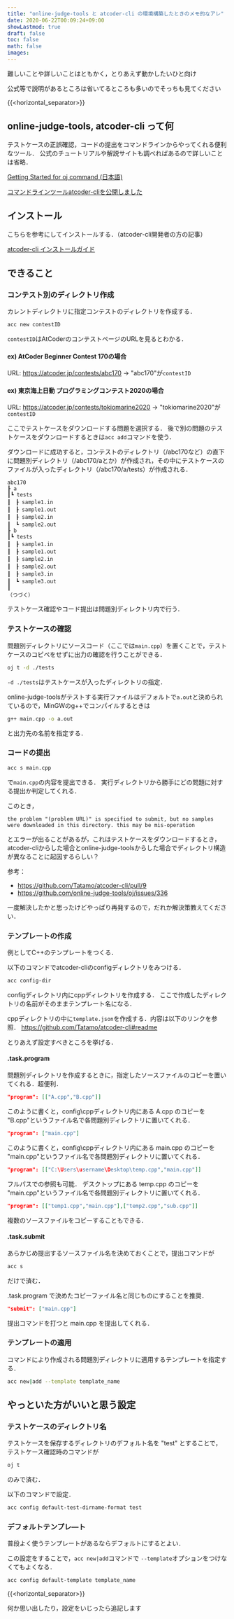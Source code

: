 ```yaml
---
title: "online-judge-tools と atcoder-cli の環境構築したときのメモ的なアレ"
date: 2020-06-22T00:09:24+09:00
showLastmod: true
draft: false
toc: false
math: false
images:
---
```


難しいことや詳しいことはともかく，とりあえず動かしたいひと向け

公式等で説明があるところは省いてるところも多いのでそっちも見てください

{{<horizontal_separator>}}

## online-judge-tools, atcoder-cli って何
テストケースの正誤確認，コードの提出をコマンドラインからやってくれる便利なツール．
公式のチュートリアルや解説サイトも調べればあるので詳しいことは省略．

[Getting Started for oj command (日本語)](https://github.com/online-judge-tools/oj/blob/master/docs/getting-started.ja.md)

[コマンドラインツールatcoder-cliを公開しました](http://tatamo.81.la/blog/2018/12/07/atcoder-cli/)


## インストール
こちらを参考にしてインストールする．（atcoder-cli開発者の方の記事）

[atcoder-cli インストールガイド](http://tatamo.81.la/blog/2018/12/07/atcoder-cli-installation-guide/)


## できること
### コンテスト別のディレクトリ作成
カレントディレクトリに指定コンテストのディレクトリを作成する．
```bash
acc new contestID
```
`contestID`はAtCoderのコンテストページのURLを見るとわかる．

#### ex) AtCoder Beginner Contest 170の場合
URL: https://atcoder.jp/contests/abc170 -> "abc170"が`contestID`

#### ex) 東京海上日動 プログラミングコンテスト2020の場合
URL: https://atcoder.jp/contests/tokiomarine2020 -> "tokiomarine2020"が`contestID`



ここでテストケースをダウンロードする問題を選択する．
後で別の問題のテストケースをダウンロードするときは`acc add`コマンドを使う．

ダウンロードに成功すると，コンテストのディレクトリ（/abc170など）の直下に問題別ディレクトリ（/abc170/aとか）が作成され，その中にテストケースのファイルが入ったディレクトリ（/abc170/a/tests）が作成される．

```
abc170
┠ a
┃┗ tests
┃　┠ sample1.in
┃　┠ sample1.out
┃　┠ sample2.in
┃　┗ sample2.out
┠ b
┃┗ tests
┃　┠ sample1.in
┃　┠ sample1.out
┃　┠ sample2.in
┃　┠ sample2.out
┃　┠ sample3.in
┃　┗ sample3.out
┃
（つづく）
```

テストケース確認やコード提出は問題別ディレクトリ内で行う．

### テストケースの確認
問題別ディレクトリにソースコード（ここでは`main.cpp`）を置くことで，テストケースのコピペをせずに出力の確認を行うことができる．
```bash
oj t -d ./tests
```

`-d ./tests`はテストケースが入ったディレクトリの指定．

online-judge-toolsがテストする実行ファイルはデフォルトで`a.out`と決められているので，MinGWのg++でコンパイルするときは
```bash
g++ main.cpp -o a.out
```

と出力先の名前を指定する．


### コードの提出
```bash
acc s main.cpp
```
で`main.cpp`の内容を提出できる．
実行ディレクトリから勝手にどの問題に対する提出か判定してくれる．

このとき，
```
the problem "(problem URL)" is specified to submit, but no samples were downloaded in this directory. this may be mis-operation
```

とエラーが出ることがあるが，これはテストケースをダウンロードするとき，atcoder-cliからした場合とonline-judge-toolsからした場合でディレクトリ構造が異なることに起因するらしい？

参考：
- https://github.com/Tatamo/atcoder-cli/pull/9
- https://github.com/online-judge-tools/oj/issues/336

一度解決したかと思ったけどやっぱり再発するので，だれか解決策教えてください．

### テンプレートの作成
例としてC++のテンプレートをつくる．

以下のコマンドでatcoder-cliのconfigディレクトリをみつける．
```bash
acc config-dir
```

configディレクトリ内にcppディレクトリを作成する．
ここで作成したディレクトリの名前がそのままテンプレート名になる．

cppディレクトリの中に`template.json`を作成する．内容は以下のリンクを参照．
https://github.com/Tatamo/atcoder-cli#readme

とりあえず設定すべきところを挙げる．
#### .task.program
問題別ディレクトリを作成するときに，指定したソースファイルのコピーを置いてくれる．超便利．
```json
"program": [["A.cpp","B.cpp"]]
```
このように書くと，config\cppディレクトリ内にある A.cpp のコピーを "B.cpp"というファイル名で各問題別ディレクトリに置いてくれる．

```json
"program": ["main.cpp"]
```
このように書くと，config\cppディレクトリ内にある main.cpp のコピーを "main.cpp"というファイル名で各問題別ディレクトリに置いてくれる．

```json
"program": [["C:\Users\username\Desktop\temp.cpp","main.cpp"]]
```
フルパスでの参照も可能．
デスクトップにある temp.cpp のコピーを "main.cpp"というファイル名で各問題別ディレクトリに置いてくれる．

```json
"program": [["temp1.cpp","main.cpp"],["temp2.cpp","sub.cpp"]]
```
複数のソースファイルをコピーすることもできる．

#### .task.submit
あらかじめ提出するソースファイル名を決めておくことで，提出コマンドが
```bash
acc s
```
だけで済む．

.task.program で決めたコピーファイル名と同じものにすることを推奨．
```json
"submit": ["main.cpp"]
```
提出コマンドを打つと main.cpp を提出してくれる．

### テンプレートの適用
コマンドにより作成される問題別ディレクトリに適用するテンプレートを指定する．
```bash
acc new|add --template template_name
```


## やっといた方がいいと思う設定

### テストケースのディレクトリ名
テストケースを保存するディレクトリのデフォルト名を "test" とすることで，テストケース確認時のコマンドが
```bash
oj t
```
のみで済む．

以下のコマンドで設定．
```bash
acc config default-test-dirname-format test
```

### デフォルトテンプレ―ト
普段よく使うテンプレートがあるならデフォルトにするとよい．

この設定をすることで，`acc new|add`コマンドで `--template`オプションをつけなくてもよくなる．
```bash
acc config default-template template_name
```

{{<horizontal_separator>}}

何か思い出したり，設定をいじったら追記します
